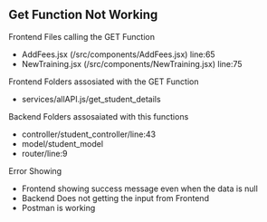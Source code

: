 ## Get Function Not Working

Frontend Files calling the GET Function

-   AddFees.jsx (/src/components/AddFees.jsx) line:65
-   NewTraining.jsx (/src/components/NewTraining.jsx) line:75

Frontend Folders assosiated with the GET Function

-   services/allAPI.js/get_student_details

Backend Folders assosaiated with this functions

-   controller/student_controller/line:43
-   model/student_model
-   router/line:9

Error Showing

-   Frontend showing success message even when the data is null
-   Backend Does not getting the input from Frontend
-   Postman is working
